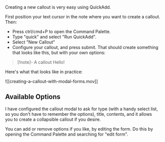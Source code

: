 Creating a new callout is very easy using QuickAdd.

First position your text cursor in the note where you want to create a callout. Then:

- Press ctrl/cmd+P to open the Command Palette.
- Type "quick" and select "Run QuickAdd".
- Select "New Callout"
- Configure your callout, and press submit. That should create something that looks like this, but with your own options:

> [!note]- A callout
> Hello!

Here's what that looks like in practice:

![[creating-a-callout-with-modal-forms.mov]]

## Available Options
I have configured the callout modal to ask for type (with a handy select list, so you don't have to remember the options), title, contents, and it allows you to create a collapsible callout if you desire.

You can add or remove options if you like, by editing the form. Do this by opening the Command Palette and searching for "edit form".